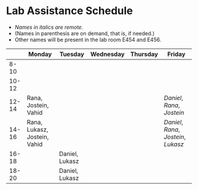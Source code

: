 # Lab Assistance Schedule

- _Names in italics are remote._
- (Names in parenthesis are on demand, that is, if needed.)
- Other names will be present in the lab room E454 and E456.

|       | Monday                                           | Tuesday                                           | Wednesday | Thursday | Friday                                            |
|-------|--------------------------------------------------|---------------------------------------------------|-----------|----------|---------------------------------------------------|
| 8-10  |                                                  |                                                   |           |          |                                                   |
| 10-12 |                                                  |                                                   |           |          |                                                   |
| 12-14 | Rana, Jostein, Vahid                             |                                                   |           |          | _Daniel_, _Rana_, _Jostein_                       |
| 14-16 | Rana, Lukasz, Jostein, Vahid                     |                                                   |           |          | _Daniel_, _Rana_, _Jostein_, _Lukasz_             |
| 16-18 |                                                  | Daniel, Lukasz                                    |           |          |                                                   |
| 18-20 |                                                  | Daniel, Lukasz                                    |           |          |                                                   |
